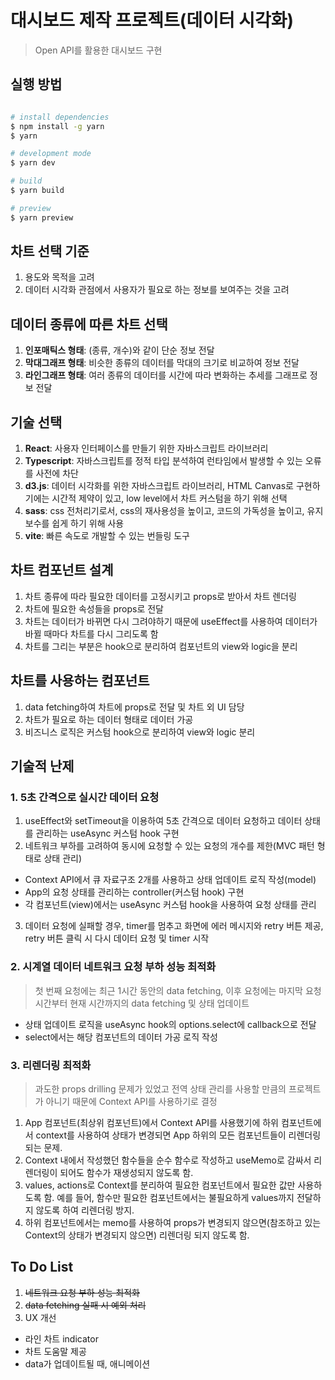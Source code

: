 # 대시보드 제작 프로젝트(데이터 시각화)

> Open API를 활용한 대시보드 구현

## 실행 방법

```bash

# install dependencies
$ npm install -g yarn
$ yarn

# development mode
$ yarn dev

# build
$ yarn build

# preview
$ yarn preview
```

## 차트 선택 기준

1. 용도와 목적을 고려
2. 데이터 시각화 관점에서 사용자가 필요로 하는 정보를 보여주는 것을 고려

## 데이터 종류에 따른 차트 선택

1. **인포매틱스 형태**: (종류, 개수)와 같이 단순 정보 전달
2. **막대그래프 형태**: 비슷한 종류의 데이터를 막대의 크기로 비교하여 정보 전달
3. **라인그래프 형태**: 여러 종류의 데이터를 시간에 따라 변화하는 추세를 그래프로 정보 전달

## 기술 선택

1. **React**: 사용자 인터페이스를 만들기 위한 자바스크립트 라이브러리
2. **Typescript**: 자바스크립트를 정적 타입 분석하여 런타임에서 발생할 수 있는 오류를 사전에 차단
3. **d3.js**: 데이터 시각화를 위한 자바스크립트 라이브러리, HTML Canvas로 구현하기에는 시간적 제약이 있고, low level에서 차트 커스텀을 하기 위해 선택
4. **sass**: css 전처리기로서, css의 재사용성을 높이고, 코드의 가독성을 높이고, 유지보수를 쉽게 하기 위해 사용
5. **vite**: 빠른 속도로 개발할 수 있는 번들링 도구

## 차트 컴포넌트 설계

1. 차트 종류에 따라 필요한 데이터를 고정시키고 props로 받아서 차트 렌더링
2. 차트에 필요한 속성들을 props로 전달
3. 차트는 데이터가 바뀌면 다시 그려야하기 때문에 useEffect를 사용하여 데이터가 바뀔 때마다 차트를 다시 그리도록 함
4. 차트를 그리는 부분은 hook으로 분리하여 컴포넌트의 view와 logic을 분리

## 차트를 사용하는 컴포넌트

1. data fetching하여 차트에 props로 전달 및 차트 외 UI 담당
2. 차트가 필요로 하는 데이터 형태로 데이터 가공
3. 비즈니스 로직은 커스텀 hook으로 분리하여 view와 logic 분리

## 기술적 난제

### 1. 5초 간격으로 실시간 데이터 요청

1. useEffect와 setTimeout을 이용하여 5초 간격으로 데이터 요청하고 데이터 상태를 관리하는 useAsync 커스텀 hook 구현
2. 네트워크 부하를 고려하여 동시에 요청할 수 있는 요청의 개수를 제한(MVC 패턴 형태로 상태 관리)

- Context API에서 큐 자료구조 2개를 사용하고 상태 업데이트 로직 작성(model)
- App의 요청 상태를 관리하는 controller(커스텀 hook) 구현
- 각 컴포넌트(view)에서는 useAsync 커스텀 hook을 사용하여 요청 상태를 관리

3. 데이터 요청에 실패할 경우, timer를 멈추고 화면에 에러 메시지와 retry 버튼 제공, retry 버튼 클릭 시 다시 데이터 요청 및 timer 시작

### 2. 시계열 데이터 네트워크 요청 부하 성능 최적화

> 첫 번째 요청에는 최근 1시간 동안의 data fetching, 이후 요청에는 마지막 요청 시간부터 현재 시간까지의 data fetching 및 상태 업데이트

- 상태 업데이트 로직을 useAsync hook의 options.select에 callback으로 전달
- select에서는 해당 컴포넌트의 데이터 가공 로직 작성

### 3. 리렌더링 최적화

> 과도한 props drilling 문제가 있었고 전역 상태 관리를 사용할 만큼의 프로젝트가 아니기 때문에 Context API를 사용하기로 결정

1. App 컴포넌트(최상위 컴포넌트)에서 Context API를 사용했기에 하위 컴포넌트에서 context를 사용하여 상태가 변경되면 App 하위의 모든 컴포넌트들이 리렌더링 되는 문제.
2. Context 내에서 작성했던 함수들을 순수 함수로 작성하고 useMemo로 감싸서 리렌더링이 되어도 함수가 재생성되지 않도록 함.
3. values, actions로 Context를 분리하여 필요한 컴포넌트에서 필요한 값만 사용하도록 함. 예를 들어, 함수만 필요한 컴포넌트에서는 불필요하게 values까지 전달하지 않도록 하여 리렌더링 방지.
4. 하위 컴포넌트에서는 memo를 사용하여 props가 변경되지 않으면(참조하고 있는 Context의 상태가 변경되지 않으면) 리렌더링 되지 않도록 함.

## To Do List

1. ~~네트워크 요청 부하 성능 최적화~~
2. ~~data fetching 실패 시 예외 처리~~
3. UX 개선

- 라인 차트 indicator
- 차트 도움말 제공
- data가 업데이트될 때, 애니메이션
